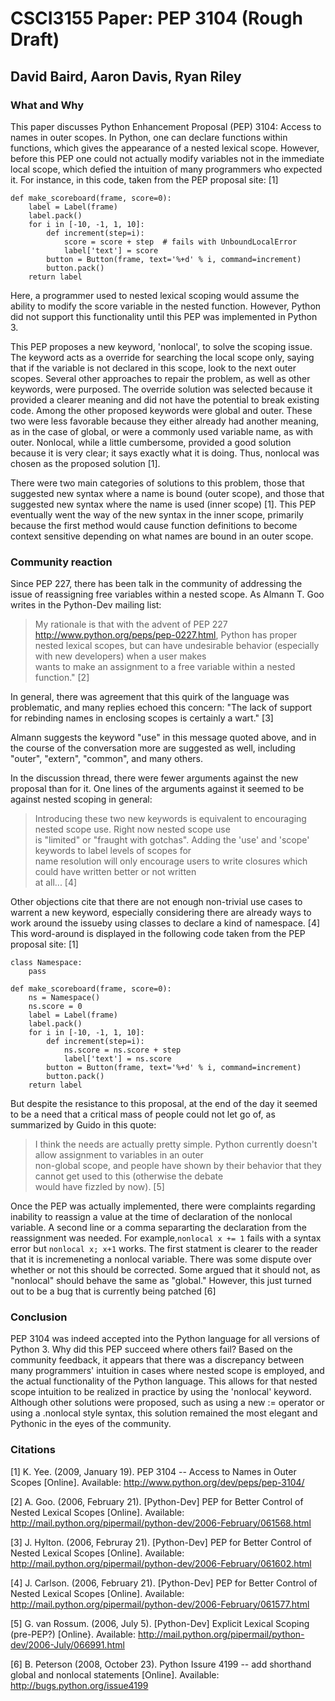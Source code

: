 # CSCI3155 Paper: PEP 3104 (Rough Draft)

## David Baird, Aaron Davis, Ryan Riley

### What and Why

This paper discusses Python Enhancement Proposal (PEP) 3104: Access to names in outer scopes. In Python, one can declare functions within functions, which gives the appearance of a nested lexical scope. However, before this PEP one could not actually modify variables not in the immediate local scope, which defied the intuition of many programmers who expected it. For instance, in this code, taken from the PEP proposal site: [1]

~~~~~
def make_scoreboard(frame, score=0):
    label = Label(frame)
    label.pack()
    for i in [-10, -1, 1, 10]:
        def increment(step=i):
            score = score + step  # fails with UnboundLocalError
            label['text'] = score
        button = Button(frame, text='%+d' % i, command=increment)
        button.pack()
    return label
~~~~~

Here, a programmer used to nested lexical scoping would assume the ability to modify the score variable in the nested function. However, Python did not support this functionality until this PEP was implemented in Python 3.

This PEP proposes a new keyword, 'nonlocal', to solve the scoping issue. The keyword acts as a override for searching the local scope only, saying that if the variable is not declared in this scope, look to the next outer scopes. Several other approaches to repair the problem, as well as other keywords, were purposed. The override solution was selected because it provided a clearer meaning and did not have the potential to break existing code. Among the other proposed keywords were global and outer. These two were less favorable because they either already had another meaning, as in the case of global, or were a commonly used variable name, as with outer. Nonlocal, while a little cumbersome, provided a good solution because it is very clear; it says exactly what it is doing. Thus, nonlocal was chosen as the proposed solution [1].

There were two main categories of solutions to this problem, those that suggested new syntax where a name is bound (outer scope), and those that suggested new syntax where the name is used (inner scope) [1]. This PEP eventually went the way of the new syntax in the inner scope, primarily because the first method would cause function definitions to become context sensitive depending on what names are bound in an outer scope.

### Community reaction

Since PEP 227, there has been talk in the community of addressing the issue of reassigning free variables within a nested scope. As Almann T. Goo writes in the Python-Dev mailing list:


>My rationale is that with the advent of PEP 227 <http://www.python.org/peps/pep-0227.html>, Python has proper  
>nested lexical scopes, but can have undesirable behavior (especially with new developers) when a user makes  
>wants to make an assignment to a free variable within a nested function." [2]


In general, there was agreement that this quirk of the language was problematic, and many replies echoed this concern: "The lack of support for rebinding names in enclosing scopes is certainly a wart." [3]

Almann suggests the keyword "use" in this message quoted above, and in the course of the conversation more are suggested as well, including "outer", "extern", "common", and many others.

In the discussion thread, there were fewer arguments against the new proposal than for it. One lines of the arguments against it seemed to be against nested scoping in general:


>Introducing these two new keywords is equivalent to encouraging nested scope use.  Right now nested scope use  
>is "limited" or "fraught with gotchas".  Adding the 'use' and 'scope' keywords to label levels of scopes for  
>name resolution will only encourage users to write closures which could have written better or not written  
>at all... [4]


Other objections cite that there are not enough non-trivial use cases to warrent a new keyword, especially considering there are already ways to work around the issueby using classes to declare a kind of namespace. [4] This word-around is displayed in the following code taken from the PEP proposal site: [1]

~~~~
class Namespace:
    pass

def make_scoreboard(frame, score=0):
    ns = Namespace()
    ns.score = 0
    label = Label(frame)
    label.pack()
    for i in [-10, -1, 1, 10]:
        def increment(step=i):
            ns.score = ns.score + step
            label['text'] = ns.score
        button = Button(frame, text='%+d' % i, command=increment)
        button.pack()
    return label
~~~~

But despite the resistance to this proposal, at the end of the day it seemed to be a need that a critical mass of people could not let go of, as summarized by Guido in this quote:


>I think the needs are actually pretty simple. Python currently doesn't allow assignment to variables in an outer  
>non-global scope, and people have shown by their behavior that they cannot get used to this (otherwise the debate  
>would have fizzled by now). [5]


Once the PEP was actually implemented, there were complaints regarding inability to reassign a value at the time of declaration of the nonlocal variable. A second line or a comma separarting the declaration from the reassignment was needed. For example,`nonlocal x += 1` fails with a syntax error but `nonlocal x; x+1` works. The first statment is clearer to the reader that it is incremeneting a nonlocal variable. There was some dispute over whether or not this should be corrected. Some argued that it should not, as "nonlocal" should behave the same as "global." However, this just turned out to be a bug that is currently being patched [6]



### Conclusion
PEP 3104 was indeed accepted into the Python language for all versions of Python 3. Why did this PEP succeed where others fail? Based on the community feedback, it appears that there was a discrepancy between many programmers' intuition in cases where nested scope is employed, and the actual functionality of the Python language. This allows for that nested scope intuition to be realized in practice by using the 'nonlocal' keyword. Although other solutions were proposed, such as using a new := operator or using a <function name>.nonlocal style syntax, this solution remained the most elegant and Pythonic in the eyes of the community.

### Citations
[1] K. Yee. (2009, January 19). PEP 3104 -- Access to Names in Outer Scopes [Online]. Available: http://www.python.org/dev/peps/pep-3104/

[2] A. Goo. (2006, February 21). [Python-Dev] PEP for Better Control of Nested Lexical Scopes [Online]. Available: http://mail.python.org/pipermail/python-dev/2006-February/061568.html

[3] J. Hylton. (2006, Februray 21). [Python-Dev] PEP for Better Control of Nested Lexical Scopes [Online]. Available: http://mail.python.org/pipermail/python-dev/2006-February/061602.html

[4] J. Carlson. (2006, February 21). [Python-Dev] PEP for Better Control of Nested Lexical Scopes [Online]. Available: http://mail.python.org/pipermail/python-dev/2006-February/061577.html

[5] G. van Rossum. (2006, July 5). [Python-Dev] Explicit Lexical Scoping (pre-PEP?) [Online}. Available: http://mail.python.org/pipermail/python-dev/2006-July/066991.html

[6] B. Peterson (2008, October 23). Python Issure 4199 -- add shorthand global and nonlocal statements [Online]. Available: http://bugs.python.org/issue4199
